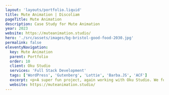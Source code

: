 ```yaml
---
layout: 'layouts/portfolio.liquid'
title: Mute Animation | Discoliam
pageTitle: Mute Animation
description: Case Study for Mute Animation
year: 2023
website: https://muteanimation.studio/
hero: './src/assets/images/bg-bristol-good-food-2030.jpg'
permalink: false
eleventyNavigation:
  key: Mute Animation
  parent: Portfolio
  order: 10
  client: Oku Studio
  services: 'Full Stack Development'
  tags: ['WordPress', 'Gutenberg', 'Lottie', 'Barba.JS', 'ACF']
  excerpt: <p>A super fun project, again working with Oku Studio. We focused on getting as much fun and life into the website as possible, and having Mute on hand to provide custom animations for the logos, footer and menu toggle hellped us achieve just that. We used a lot of lottie animatons to keep the website feeling fresh, but also keep the page speed as fast as possible.</p>
  website: https://muteanimation.studio/
---
```

